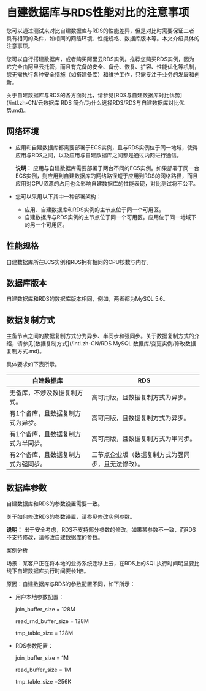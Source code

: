 # 自建数据库与RDS性能对比的注意事项

您可以通过测试来对比自建数据库与RDS的性能差异，但是对比时需要保证二者具有相同的条件，如相同的网络环境、性能规格、数据库版本等。本文介绍具体的注意事项。

您可以自行搭建数据库，或者购买阿里云RDS实例。推荐您购买RDS实例，因为它完全由阿里云托管，而且有完备的安全、备份、恢复、扩容、性能优化等机制，您无需执行各种安全措施（如搭建备库）和维护工作，只需专注于业务的发展和创新。

关于自建数据库与RDS的各方面对比，请参见[RDS与自建数据库对比优势](/intl.zh-CN/云数据库 RDS 简介/为什么选择RDS/RDS与自建数据库对比优势.md)。

## 网络环境

-   应用和自建数据库都需要部署于ECS实例，且与RDS实例位于同一地域，使得应用与RDS之间，以及应用与自建数据库之间都是通过内网进行通信。

    **说明：** 应用与自建数据库需要部署于两台不同的ECS实例。如果部署于同一台ECS实例，则应用到自建数据库的网络路径短于应用到RDS的网络路径，而且应用对CPU资源的占用也会影响自建数据库的性能表现，对比测试将不公平。

-   您可以采用以下其中一种部署架构：
    -   应用、自建数据库和RDS实例的主节点位于同一个可用区。
    -   自建数据库与RDS实例的主节点位于同一个可用区。应用位于同一地域下的另一个可用区。

## 性能规格

自建数据库所在ECS实例和RDS拥有相同的CPU核数与内存。

## 数据库版本

自建数据库和RDS的数据库版本相同，例如，两者都为MySQL 5.6。

## 数据复制方式

主备节点之间的数据复制方式分为异步、半同步和强同步。关于数据复制方式的介绍，请参见[数据复制方式](/intl.zh-CN/RDS MySQL 数据库/变更实例/修改数据复制方式.md)。

具体要求如下表所示。

|自建数据库|RDS|
|-----|---|
|无备库，不涉及数据复制方式。|高可用版，且数据复制方式为异步。|
|有1个备库，且数据复制方式为异步。|高可用版，且数据复制方式为异步。|
|有1个备库，且数据复制方式为半同步。|高可用版，且数据复制方式为半同步。|
|有2个备库，且数据复制方式为强同步。|三节点企业版（数据复制方式为强同步，且无法修改）。|

## 数据库参数

自建数据库和RDS的参数设置需要一致。

关于如何修改RDS的参数设置，请参见[修改实例参数]()。

**说明：** 出于安全考虑，RDS不支持部分参数的修改。如果某参数不一致，而RDS不支持修改，请修改自建数据库的参数。

案例分析

场景：某客户正在将本地的业务系统迁移上云，在RDS上的SQL执行时间明显要比线下自建数据库执行时间要长1倍。

原因：自建数据库与RDS的参数配置不同，如下所示：

-   用户本地参数配置：

    join\_buffer\_size = 128M

    read\_rnd\_buffer\_size = 128M

    tmp\_table\_size = 128M

-   RDS参数配置：

    join\_buffer\_size = 1M

    read\_buffer\_size = 1M

    tmp\_table\_size =256K



